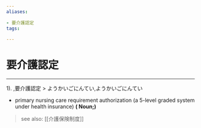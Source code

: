 ```yaml
---
aliases:
    
- 要介護認定
tags:
    
---
```


# 要介護認定
---
1).
,要介護認定 > ようかいごにんてい,ようかいごにんてい

- primary nursing care requirement authorization (a 5-level graded system under health insurance)
**( Noun;)**
> see also:  [[介護保険制度]]
            